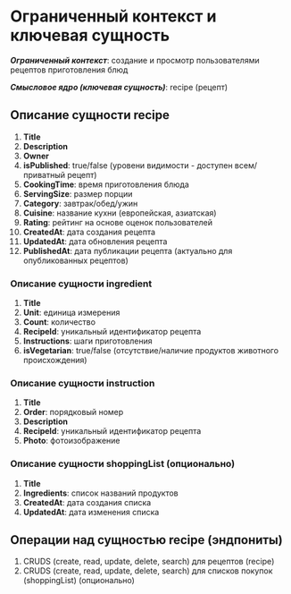 # Ограниченный контекст и ключевая сущность

   _**Ограниченный контекст**_: создание и просмотр пользователями рецептов приготовления блюд

   _**Смысловое ядро (ключевая сущность)**_: recipe (рецепт)

## Описание сущности recipe

1. **Title**
2. **Description**
3. **Owner**
4. **isPublished**: true/false (уровени видимости - доступен всем/приватный рецепт)
5. **CookingTime**: время приготовления блюда
6. **ServingSize**: размер порции
7. **Category**: завтрак/обед/ужин
8. **Cuisine**: название кухни (европейская, азиатская)
9. **Rating**: рейтинг на основе оценок пользователей
10. **CreatedAt**: дата создания рецепта
11. **UpdatedAt**: дата обновления рецепта
12. **PublishedAt**: дата публикации рецепта (актуально для опубликованных рецептов)

### Описание сущности ingredient
1. **Title**
2. **Unit**: единица измерения
3. **Count**: количество
4. **RecipeId**: уникальный идентификатор рецепта
5. **Instructions**: шаги приготовления
6. **isVegetarian**: true/false (отсутствие/наличие продуктов животного происхождения)

### Описание сущности instruction
1. **Title**
2. **Order**: порядковый номер
3. **Description**
4. **RecipeId**: уникальный идентификатор рецепта
5. **Photo**: фотоизображение

### Описание сущности shoppingList (опционально)
1. **Title**
2. **Ingredients**: список названий продуктов
3. **CreatedAt**: дата создания списка
4. **UpdatedAt**: дата изменения списка

## Операции над сущностью recipe (эндпониты)

1. CRUDS (create, read, update, delete, search) для рецептов (recipe)
2. CRUDS (create, read, update, delete, search) для списков покупок (shoppingList) (опционально)
